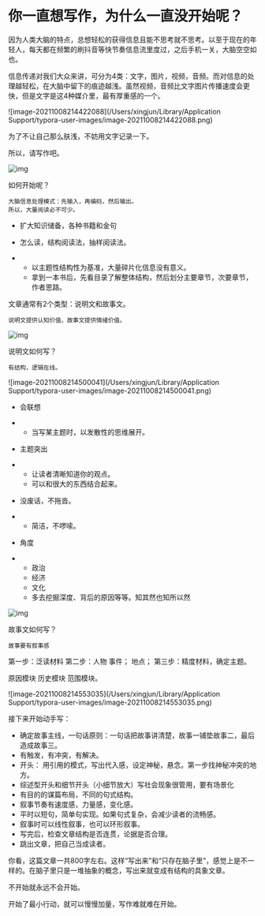 # 你一直想写作，为什么一直没开始呢？

因为人类大脑的特点，总想轻松的获得信息且能不思考就不思考。以至于现在的年轻人，每天都在频繁的刷抖音等快节奏信息流里度过，之后手机一关，大脑空空如也。

信息传递对我们大众来讲，可分为4类：文字，图片，视频，音频。而对信息的处理越轻松，在大脑中留下的痕迹越浅。虽然视频，音频比文字图片传播速度会更快，但是文字是这4种媒介里，最有厚重感的一个。

![image-20211008214422088](/Users/xingjun/Library/Application Support/typora-user-images/image-20211008214422088.png)

为了不让自己那么肤浅，不妨用文字记录一下。

所以，请写作吧。

![img](https://pic4.zhimg.com/80/v2-f38a5aa71e4919eebb1a7a3c49610d07_1440w.png)

如何开始呢？

```text
大脑信息处理模式：先输入，再编码，然后输出。
所以，大量阅读必不可少。
```



- 扩大知识储备，各种书籍和金句

- 怎么读，结构阅读法，抽样阅读法。

- - 以主题性结构性为基准，大量碎片化信息没有意义。
  - 拿到一本书后，先看目录了解整体结构，然后划分主要章节，次要章节，作者思路。

文章通常有2个类型：说明文和故事文。

```text
说明文提供认知价值，故事文提供情绪价值。
```



![img](https://pic4.zhimg.com/80/v2-f38a5aa71e4919eebb1a7a3c49610d07_1440w.png)

说明文如何写？

```text
有结构，逻辑在线。
```



![image-20211008214500041](/Users/xingjun/Library/Application Support/typora-user-images/image-20211008214500041.png)

- 会联想

- - 当写某主题时，以发散性的思维展开。

- 主题突出

- - 让读者清晰知道你的观点。
  - 可以和很大的东西结合起来。

- 没废话，不拖沓。

- - 简洁，不啰嗦。

- 角度

- - 政治
  - 经济
  - 文化
  - 多去挖掘深度、背后的原因等等。知其然也知所以然

![img](https://pic4.zhimg.com/80/v2-f38a5aa71e4919eebb1a7a3c49610d07_1440w.png)

故事文如何写？

```text
故事要有叙事感
```

第一步：泛读材料 第二步：人物 事件； 地点； 第三步：精度材料，确定主题。

原因模块 历史模块 范围模块。

![image-20211008214553035](/Users/xingjun/Library/Application Support/typora-user-images/image-20211008214553035.png)

接下来开始动手写：

- 确定故事主线，一句话原则：一句话把故事讲清楚，故事一铺垫故事二，最后造成故事三。
- 有触发，有冲突，有解决。
- 开头： 用引用的模式，写出代入感，设定神秘，悬念。第一步找神秘冲突的地方。
- 综述型开头和细节开头（小细节放大）写社会现象很管用，要有场景化
- 有目的的谋篇布局，不同的句式结构。
- 叙事节奏有速度感，力量感，变化感。
- 平时以短句，简单句实现。如果句式复杂，会减少读者的流畅感。
- 叙事时可以线性叙事，也可以环形叙事。
- 写完后，检查文章结构是否连贯，论据是否合理。
- 跳出文章，把自己当成读者。



你看，这篇文章一共800字左右。这样“写出来”和“只存在脑子里”，感觉上是不一样的。在脑子里只是一堆抽象的概念，写出来就变成有结构的具象文章。

不开始就永远不会开始。

开始了最小行动，就可以慢慢加量，写作难就难在开始。
